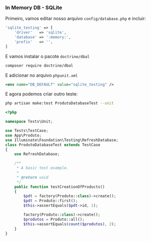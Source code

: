 ### In Memory DB - SQLite

Primeiro, vamos editar nosso arquivo `config/database.php` e incluir:

```php
'sqlite_testing' => [
	'driver'   => 'sqlite',
	'database' => ':memory:',
	'prefix'   => '',
]
```

E vamos instalar o pacote `doctrine/dbal`

```bash
composer require doctrine/dbal
```

E adicionar no arquivo `phpunit.xml`

```xml
<env name="DB_DEFAULT" value="sqlite_testing" />
```



E agora podemos criar outro teste:

```bash
php artisan make:test ProdutoDatabaseTest --unit
```



```php
<?php

namespace Tests\Unit;

use Tests\TestCase;
use App\Produto;
use Illuminate\Foundation\Testing\RefreshDatabase;
class ProdutoDatabaseTest extends TestCase
{
    use RefreshDatabase;

    /**
     * A basic test example.
     *
     * @return void
     */
    public function testCreationOfProducts()
    {
        $pdt = factory(Produto::class)->create();
        $pdt = Produto::first();
        $this->assertEquals($pdt->id, 1);

        factory(Produto::class)->create();
        $produtos = Produto::all();
        $this->assertEquals(count($produtos), 2);
    }
}

```

